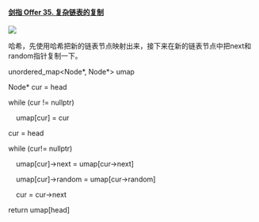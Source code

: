 #### [剑指 Offer 35. 复杂链表的复制](https://leetcode.cn/problems/fu-za-lian-biao-de-fu-zhi-lcof/)

![](C:\Users\Administrator\AppData\Roaming\marktext\images\2022-08-02-14-23-34-image.png)

哈希，先使用哈希把新的链表节点映射出来，接下来在新的链表节点中把next和random指针复制一下。

unordered_map<Node*, Node*> umap

Node* cur = head

while (cur != nullptr) 

    umap[cur] = cur

cur = head

while (cur!= nullptr) 

    umap[cur]->next = umap[cur->next]

    umap[cur]->random = umap[cur->random]

    cur = cur->next

return umap[head]
